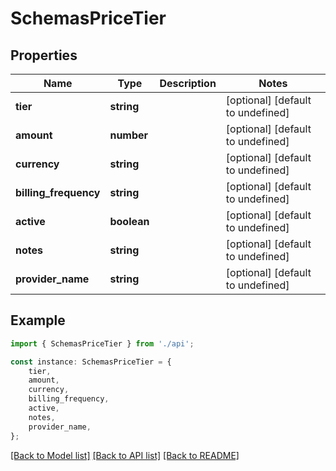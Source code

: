 # SchemasPriceTier


## Properties

Name | Type | Description | Notes
------------ | ------------- | ------------- | -------------
**tier** | **string** |  | [optional] [default to undefined]
**amount** | **number** |  | [optional] [default to undefined]
**currency** | **string** |  | [optional] [default to undefined]
**billing_frequency** | **string** |  | [optional] [default to undefined]
**active** | **boolean** |  | [optional] [default to undefined]
**notes** | **string** |  | [optional] [default to undefined]
**provider_name** | **string** |  | [optional] [default to undefined]

## Example

```typescript
import { SchemasPriceTier } from './api';

const instance: SchemasPriceTier = {
    tier,
    amount,
    currency,
    billing_frequency,
    active,
    notes,
    provider_name,
};
```

[[Back to Model list]](../README.md#documentation-for-models) [[Back to API list]](../README.md#documentation-for-api-endpoints) [[Back to README]](../README.md)

